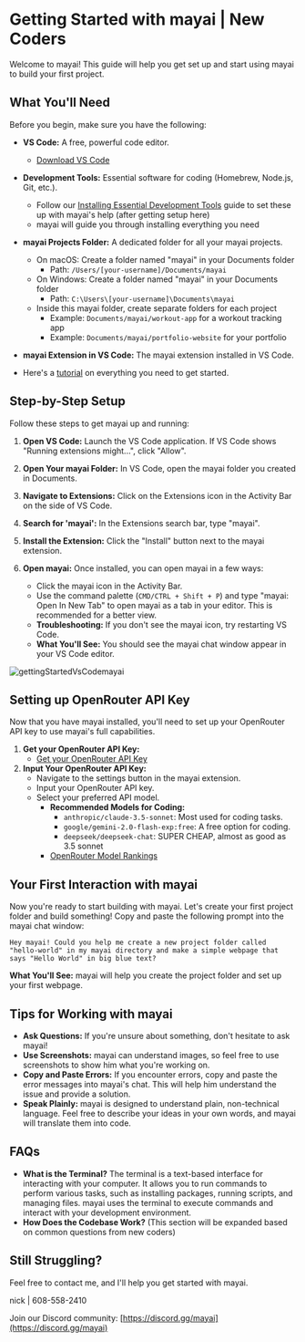 # Getting Started with mayai | New Coders

Welcome to mayai! This guide will help you get set up and start using mayai to build your first project.

## What You'll Need

Before you begin, make sure you have the following:

-   **VS Code:** A free, powerful code editor.
    -   [Download VS Code](https://code.visualstudio.com/)
-   **Development Tools:** Essential software for coding (Homebrew, Node.js, Git, etc.).
    -   Follow our [Installing Essential Development Tools](installing-dev-essentials.md) guide to set these up with mayai's help (after getting setup here)
    -   mayai will guide you through installing everything you need
-   **mayai Projects Folder:** A dedicated folder for all your mayai projects.
    -   On macOS: Create a folder named "mayai" in your Documents folder
        -   Path: `/Users/[your-username]/Documents/mayai`
    -   On Windows: Create a folder named "mayai" in your Documents folder
        -   Path: `C:\Users\[your-username]\Documents\mayai`
    -   Inside this mayai folder, create separate folders for each project
        -   Example: `Documents/mayai/workout-app` for a workout tracking app
        -   Example: `Documents/mayai/portfolio-website` for your portfolio
-   **mayai Extension in VS Code:** The mayai extension installed in VS Code.

-   Here's a [tutorial](https://www.youtube.com/watch?v=N4td-fKhsOQ) on everything you need to get started.

## Step-by-Step Setup

Follow these steps to get mayai up and running:

1. **Open VS Code:** Launch the VS Code application. If VS Code shows "Running extensions might...", click "Allow".

2. **Open Your mayai Folder:** In VS Code, open the mayai folder you created in Documents.

3. **Navigate to Extensions:** Click on the Extensions icon in the Activity Bar on the side of VS Code.

4. **Search for 'mayai':** In the Extensions search bar, type "mayai".

5. **Install the Extension:** Click the "Install" button next to the mayai extension.

6. **Open mayai:** Once installed, you can open mayai in a few ways:
    - Click the mayai icon in the Activity Bar.
    - Use the command palette (`CMD/CTRL + Shift + P`) and type "mayai: Open In New Tab" to open mayai as a tab in your editor. This is recommended for a better view.
    - **Troubleshooting:** If you don't see the mayai icon, try restarting VS Code.
    - **What You'll See:** You should see the mayai chat window appear in your VS Code editor.

![gettingStartedVsCodemayai](https://github.com/user-attachments/assets/622b4bb7-859b-4c2e-b87b-c12e3eabefb8)

## Setting up OpenRouter API Key

Now that you have mayai installed, you'll need to set up your OpenRouter API key to use mayai's full capabilities.

1.  **Get your OpenRouter API Key:**
    -   [Get your OpenRouter API Key](https://openrouter.ai/)
2.  **Input Your OpenRouter API Key:**
    -   Navigate to the settings button in the mayai extension.
    -   Input your OpenRouter API key.
    -   Select your preferred API model.
        -   **Recommended Models for Coding:**
            -   `anthropic/claude-3.5-sonnet`: Most used for coding tasks.
            -   `google/gemini-2.0-flash-exp:free`: A free option for coding.
            -   `deepseek/deepseek-chat`: SUPER CHEAP, almost as good as 3.5 sonnet
        -   [OpenRouter Model Rankings](https://openrouter.ai/rankings/programming)

## Your First Interaction with mayai

Now you're ready to start building with mayai. Let's create your first project folder and build something! Copy and paste the following prompt into the mayai chat window:

```
Hey mayai! Could you help me create a new project folder called "hello-world" in my mayai directory and make a simple webpage that says "Hello World" in big blue text?
```

**What You'll See:** mayai will help you create the project folder and set up your first webpage.

## Tips for Working with mayai

-   **Ask Questions:** If you're unsure about something, don't hesitate to ask mayai!
-   **Use Screenshots:** mayai can understand images, so feel free to use screenshots to show him what you're working on.
-   **Copy and Paste Errors:** If you encounter errors, copy and paste the error messages into mayai's chat. This will help him understand the issue and provide a solution.
-   **Speak Plainly:** mayai is designed to understand plain, non-technical language. Feel free to describe your ideas in your own words, and mayai will translate them into code.

## FAQs

-   **What is the Terminal?** The terminal is a text-based interface for interacting with your computer. It allows you to run commands to perform various tasks, such as installing packages, running scripts, and managing files. mayai uses the terminal to execute commands and interact with your development environment.
-   **How Does the Codebase Work?** (This section will be expanded based on common questions from new coders)

## Still Struggling?

Feel free to contact me, and I'll help you get started with mayai.

nick | 608-558-2410

Join our Discord community: [https://discord.gg/mayai](https://discord.gg/mayai)
